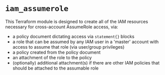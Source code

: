 # `iam_assumerole`

This Terraform module is designed to create all of the IAM resources necessary for cross-account AssumeRole access, via:

- a policy document dictating access via `statement{}` blocks
- a role that can be assumed by any IAM user in a 'master' account with access to assume that role (via user/group privileges)
- a policy created from the policy document
- an attachment of the role to the policy
- (optionally) additional attachment(s) if there are other IAM policies that should be attached to the assumable role
